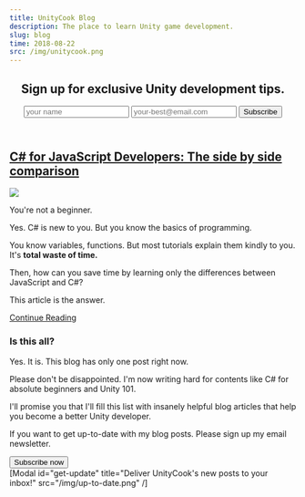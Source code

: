 ```yaml
---
title: UnityCook Blog
description: The place to learn Unity game development.
slug: blog
time: 2018-08-22
src: /img/unitycook.png
---
```

<div class="blog-home">
    <header class="header">
        <div id="home" class="home-header">
            <div class="home-signup-container">
                <div class="home-signup-message">
                    <h2 class="home-signup-title">Sign up for exclusive Unity development tips.</h2>
                </div>
                <div class="home-signup-box">
                    <div class="home-signup-form-wrap">
                        <form id="ck_subscribe_form" class="ck_subscribe_form main-signup-form" action="" data-remote="true">
                            <input type="hidden" value="{&quot;form_style&quot;:&quot;minimal&quot;,&quot;embed_style&quot;:&quot;inline&quot;,&quot;embed_trigger&quot;:&quot;scroll_percentage&quot;,&quot;scroll_percentage&quot;:&quot;70&quot;,&quot;delay_seconds&quot;:&quot;10&quot;,&quot;display_position&quot;:&quot;br&quot;,&quot;display_devices&quot;:&quot;all&quot;,&quot;days_no_show&quot;:&quot;15&quot;,&quot;converted_behavior&quot;:&quot;show&quot;}" id="ck_form_options">       <input type="hidden" name="id" value="141553" id="landing_page_id">
                            <input type="hidden" name="ck_form_recaptcha" value="" id="ck_form_recaptcha">
                            <input type="text" name="name" class="form-control" id="ck_emailField" placeholder="your name" required />
                            <input type="email" name="email" class="form-control" placeholder="your-best@email.com" required/>
                            <button class="subscribe_button ck_subscribe_button btn-subscribe fields" id="ck_subscribe_button">         Subscribe       </button>       
                        </form>
                    </div>
                </div>
            </div>
        </div>
    </header>
    <div class="entry-content">
        <div class="posts">
            <article class="post">
                <h2 class="entry-title"><a href="/csharp-for-js-devs" rel="bookmark">C# for JavaScript Developers: The side by side comparison</a></h2>
                <div class="entry-summary">
                    <img src="/img/cs4j/thumbnail.png" />
                    <p>You're not a beginner.</p>
                    <p>Yes. C# is new to you. But you know the basics of programming.</p>
                    <p>You know variables, functions. But most tutorials explain them kindly to you. It's <b>total waste of time.</b></p>
                    <p>Then, how can you save time by learning only the differences between JavaScript and C#?</p>
                    <p>This article is the answer. </p>
                </div>
                <a href="/csharp-for-js-devs" class="btn-continue-reading">Continue Reading</a>
            </article>
            <div class="signup-box bg-light-blue">
                <h3>Is this all?</h3>
                <p>Yes. It is. This blog has only one post right now.</p>
                <p>Please don't be disappointed. I'm now writing hard for contents like C# for absolute beginners and Unity 101.</p>
                <p>I'll promise you that I'll fill this list with insanely helpful blog articles that help you become a better Unity developer.</p>
                <p>If you want to get up-to-date with my blog posts. Please sign up my email newsletter.</p>
                <div><button class="signup-button" data-modal-id="get-update">Subscribe now</button></div>
            </div>
        </div>
    </div>
</div>
[Modal id="get-update" title="Deliver UnityCook's new posts to your inbox!" src="/img/up-to-date.png" /]
